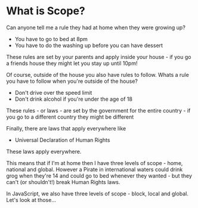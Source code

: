 # What is Scope?

Can anyone tell me a rule they had at home when they were growing up?

- You have to go to bed at 8pm
- You have to do the washing up before you can have dessert

These rules are set by your parents and apply inside your house - if you go a friends house they might let you stay up until 10pm!

Of course, outside of the house you also have rules to follow. Whats a rule you have to follow when you're outside of the house?

- Don't drive over the speed limit
- Don't drink alcohol if you're under the age of 18

These rules - or laws - are set by the government for the entire country - if you go to a different country they might be different

Finally, there are laws that apply everywhere like

- Universal Declaration of Human Rights

These laws apply everywhere.

This means that if I'm at home then I have three levels of scope - home, national and global. However a Pirate in international waters could drink grog when they're 14 and could go to bed whenever they wanted - but they can't (or shouldn't!) break Human Rights laws.

In JavaScript, we also have three levels of scope - block, local and global. Let's look at those...
